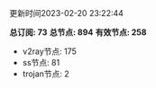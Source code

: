 更新时间2023-02-20 23:22:44

**总订阅: 73**
**总节点: 894**
**有效节点: 258**
- v2ray节点: 175
- ss节点: 81
- trojan节点: 2
